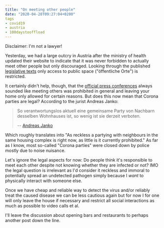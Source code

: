 ```yaml
---
title: "On meeting other people"
date: "2020-04-28T09:27:04+0200"
tags
- covid19
- austria
- 100daystooffload
---
```


Disclaimer: I'm not a lawyer!

Yesterday, we had a large outcry in Austria after the ministry of health updated their website to indicate that it was never forbidden to actually meet other people but only discouraged.  Looking through the published [legislative texts](https://www.sozialministerium.at/Informationen-zum-Coronavirus/Coronavirus---Rechtliches.html) only access to public space ("öffentliche Orte") is restricted.

It certainly didn't help, though, that the [official press conferences](https://orf.at/stories/3158055/) always sounded like meeting others was prohibited in general and leaving your home only allowed for certain reasons. But does this now mean that Corona parties are legal? According to the jurist Andreas Janko:

> So verantwortungslos aktuell eine gemeinsame Party von Nachbarn desselben Wohnhauses ist, so wenig ist sie derzeit verboten.
> 
> -- [Andreas Janko](https://kurier.at/chronik/wien/party-unter-nachbarn-nicht-verboten-aber-verantwortungslos/400806179)

Which roughly translates into "As reckless a partying with neighbours in the same housing complex is right now, as little is it currently prohibited." As far as I know, most so-called "Corona parties" were closed down by police mostly due to noise nuisance.

Let's ignore the legal aspects for now: Do people think it's responsible to meet each other despite not knowing whether they are infected or not? IMO the legal question is irrelevant as I'd consider it reckless and immoral to potentially spread an undetected pathogen simply because I *want* to physically interact with someone else.

Once we have cheap and reliable way to detect the virus and/or reliably treat the caused disease we can be less cautious again but for now I for one will only leave the house if necessary and restrict all social interactions as much as possible to video calls et al.

I'll leave the discussion about opening bars and restaurants to perhaps another post down the line.
